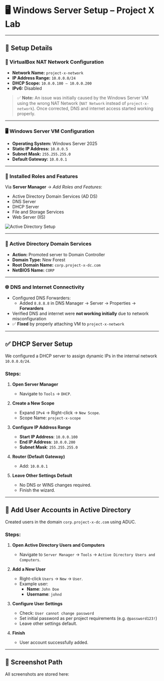 # 🖥️ Windows Server Setup – Project X Lab


---
## 🔧 Setup Details

### 🧱 VirtualBox NAT Network Configuration

- **Network Name:** `project-x-network`
- **IP Address Range:** `10.0.0.0/24`
- **DHCP Scope:** `10.0.0.100 – 10.0.0.200`
- **IPv6:** Disabled

> ✅ **Note:** An issue was initially caused by the Windows Server VM using the wrong NAT Network (`NAT Network` instead of `project-x-network`). Once corrected, DNS and internet access started working properly.

---

### 🖥️ Windows Server VM Configuration

- **Operating System:** Windows Server 2025
- **Static IP Address:** `10.0.0.5`
- **Subnet Mask:** `255.255.255.0`
- **Default Gateway:** `10.0.0.1`

---

### 🔌 Installed Roles and Features

Via **Server Manager** → *Add Roles and Features*:
- Active Directory Domain Services (AD DS)
- DNS Server
- DHCP Server
- File and Storage Services
- Web Server (IIS)

![Active Directory Setup](../../assets/screenshot/servers.avif)


---

### 🧩 Active Directory Domain Services

- **Action:** Promoted server to Domain Controller
- **Domain Type:** New Forest
- **Root Domain Name:** `corp.project-x-dc.com`
- **NetBIOS Name:** `CORP`

---

### 🌐 DNS and Internet Connectivity

- Configured DNS Forwarders:
  - Added `8.8.8.8` in DNS Manager → Server → Properties → **Forwarders**
- Verified DNS and internet were **not working initially** due to network misconfiguration
- ✅ **Fixed** by properly attaching VM to `project-x-network`

---
## ✅ DHCP Server Setup

We configured a DHCP server to assign dynamic IPs in the internal network `10.0.0.0/24`.

### Steps:

1. **Open Server Manager**
   - Navigate to `Tools` → `DHCP`.

2. **Create a New Scope**
   - Expand `IPv4` → Right-click → `New Scope`.
   - Scope Name: `project-x-scope`

3. **Configure IP Address Range**
   - **Start IP Address**: `10.0.0.100`
   - **End IP Address**: `10.0.0.200`
   - **Subnet Mask**: `255.255.255.0`

4. **Router (Default Gateway)**
   - Add: `10.0.0.1`

5. **Leave Other Settings Default**
   - No DNS or WINS changes required.
   - Finish the wizard.

---

## 👤 Add User Accounts in Active Directory

Created users in the domain `corp.project-x-dc.com` using ADUC.

### Steps:

1. **Open Active Directory Users and Computers**
   - Navigate to `Server Manager` → `Tools` → `Active Directory Users and Computers`.

2. **Add a New User**
   - Right-click `Users` → `New` → `User`.
   - Example user:
     - **Name**: `John Doe`
     - **Username**: `johnd`

3. **Configure User Settings**
   - Check: `User cannot change password`
   - Set initial password as per project requirements (e.g. `@password123!`)
   - Leave other settings default.

4. **Finish**
   - User account successfully added.

---

## 🧾 Screenshot Path

All screenshots are stored here:



